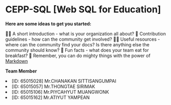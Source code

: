 <h1>CEPP-SQL [Web SQL for Education]</h1>

**Here are some ideas to get you started:**

🙋‍♀️ A short introduction - what is your organization all about?
🌈 Contribution guidelines - how can the community get involved?
👩‍💻 Useful resources - where can the community find your docs? Is there anything else the community should know?
🍿 Fun facts - what does your team eat for breakfast?
🧙 Remember, you can do mighty things with the power of [Markdown](https://docs.github.com/github/writing-on-github/getting-started-with-writing-and-formatting-on-github/basic-writing-and-formatting-syntax)

**Team Member**
<ui>
<li>[ID: 65015028] Mr.CHANAKAN SITTISANGUMPAI</li>
<li>[ID: 65015057] Mr.THONGTAE SIRIMAK</li>
<li>[ID: 65015106] Mr.PIYCAHYUT MUANGWONK</li>
<li>[ID: 65015162] Mr.ATIYUT YAMPEAN</li>
</ui>
